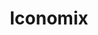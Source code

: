 ---
slug: https://www.iconomix.ch/
title: 'Iconomix'
imgSrc: '/images/Iconomix_Logo.png'
tags: ['Swiss National Bank', 'Serious Game', 'Finance']
external: true
---